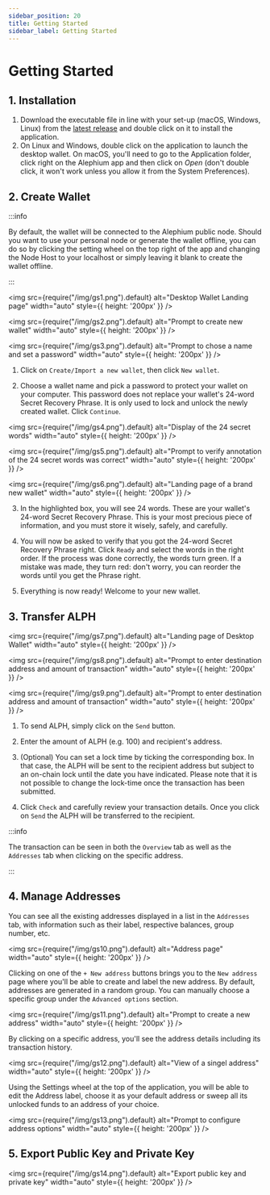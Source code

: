```yaml
---
sidebar_position: 20
title: Getting Started
sidebar_label: Getting Started
---
```


# Getting Started

## 1. Installation

1. Download the executable file in line with your set-up (macOS, Windows, Linux) from the [latest release](https://github.com/alephium/alephium-frontend/releases/latest) and double click on it to install the application.
2. On Linux and Windows, double click on the application to launch the desktop wallet. On macOS, you'll need to go to the Application folder, click right on the Alephium app and then click on _Open_ (don't double click, it won't work unless you allow it from the System Preferences).

## 2. Create Wallet

:::info

By default, the wallet will be connected to the Alephium public node. Should you want to use your personal node or generate the wallet offline, you can do so by clicking the setting wheel on the top right of the app and changing the Node Host to your localhost or simply leaving it blank to create the wallet offline.

:::

<img src={require("/img/gs1.png").default} alt="Desktop Wallet Landing page" width="auto" style={{ height: '200px' }} />

<img src={require("/img/gs2.png").default} alt="Prompt to create new wallet" width="auto" style={{ height: '200px' }} />

<img src={require("/img/gs3.png").default} alt="Prompt to chose a name and set a password" width="auto" style={{ height: '200px' }} />

1. Click on `Create/Import a new wallet`, then click `New wallet`.

2. Choose a wallet name and pick a password to protect your wallet on your computer. This password does not replace your wallet's 24-word Secret Recovery Phrase. It is only used to lock and unlock the newly created wallet.
   Click `Continue`.

<img src={require("/img/gs4.png").default} alt="Display of the 24 secret words" width="auto" style={{ height: '200px' }} />

<img src={require("/img/gs5.png").default} alt="Prompt to verify annotation of the 24 secret words was correct" width="auto" style={{ height: '200px' }} />

<img src={require("/img/gs6.png").default} alt="Landing page of a brand new wallet" width="auto" style={{ height: '200px' }} />

3. In the highlighted box, you will see 24 words. These are your wallet's 24-word Secret Recovery Phrase. This is your most precious piece of information, and you must store it wisely, safely, and carefully.

4. You will now be asked to verify that you got the 24-word Secret Recovery Phrase right. Click `Ready` and select the words in the right order. If the process was done correctly, the words turn green. If a mistake was made, they turn red: don't worry, you can reorder the words until you get the Phrase right.

5. Everything is now ready! Welcome to your new wallet.

## 3. Transfer ALPH

<img src={require("/img/gs7.png").default} alt="Landing page of Desktop Wallet" width="auto" style={{ height: '200px' }} />

<img src={require("/img/gs8.png").default} alt="Prompt to enter destination address and amount of transaction" width="auto" style={{ height: '200px' }} />

<img src={require("/img/gs9.png").default} alt="Prompt to enter destination address and amount of transaction" width="auto" style={{ height: '200px' }} />

1. To send ALPH, simply click on the `Send` button.

2. Enter the amount of ALPH (e.g. 100) and recipient's address.

3. (Optional) You can set a lock time by ticking the corresponding box. In that case, the ALPH will be sent to the recipient address but subject to an on-chain lock until the date you have indicated. Please note that it is not possible to change the lock-time once the transaction has been submitted.

4. Click `Check` and carefully review your transaction details. Once you click on `Send` the ALPH will be transferred to the recipient.

:::info

The transaction can be seen in both the `Overview` tab as well as the `Addresses` tab when clicking on the specific address.

:::

## 4. Manage Addresses

You can see all the existing addresses displayed in a list in the `Addresses` tab, with information such as their label, respective balances, group number, etc.

<img src={require("/img/gs10.png").default} alt="Address page" width="auto" style={{ height: '200px' }} />

Clicking on one of the `+ New address` buttons brings you to the `New address` page where you'll be able to create and label the new address. By default, addresses are generated in a random group. You can manually choose a specific group under the `Advanced options` section.

<img src={require("/img/gs11.png").default} alt="Prompt to create a new address" width="auto" style={{ height: '200px' }} />

By clicking on a specific address, you'll see the address details including its transaction history.

<img src={require("/img/gs12.png").default} alt="View of a singel address" width="auto" style={{ height: '200px' }} />

Using the Settings wheel at the top of the application, you will be able to edit the Address label, choose it as your default address or sweep all its unlocked funds to an address of your choice.

<img src={require("/img/gs13.png").default} alt="Prompt to configure address options" width="auto" style={{ height: '200px' }} />

## 5. Export Public Key and Private Key

<img src={require("/img/gs14.png").default} alt="Export public key and private key" width="auto" style={{ height: '200px' }} />
